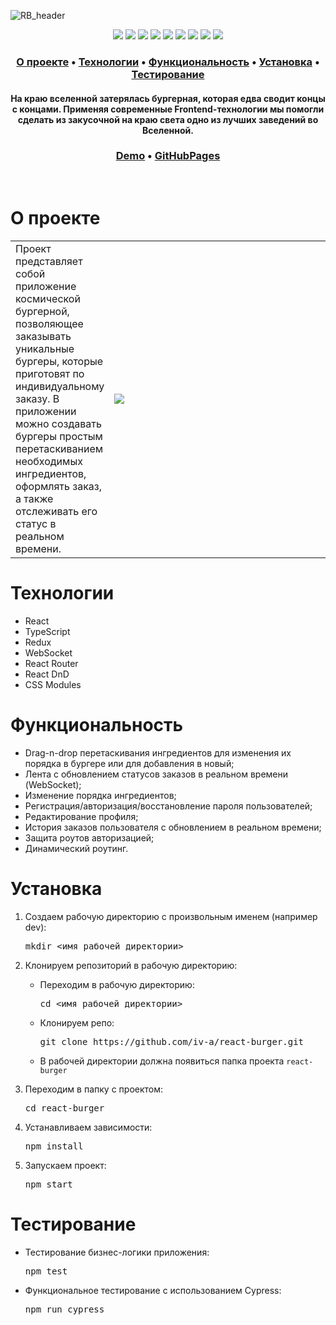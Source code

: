 ![RB_header](https://user-images.githubusercontent.com/61308457/168847872-31664c4c-c94c-4b35-9d98-3cdccf80c1b6.svg)
<div align="center">
  <img src="https://img.shields.io/badge/-React-202124?logo=react&logoColor=61DAFB&style=flat-square" />
  <img src="https://img.shields.io/badge/Redux-593D88?style=flat-square&logo=redux&logoColor=white" />
  <img src="https://img.shields.io/badge/TypeScript-3178C6?style=flat-square&logo=typescript&logoColor=white" />
  <img src="https://img.shields.io/badge/JavaScript-202124?style=flat-square&logo=javascript&logoColor=F7DF1E" />
  <img src="https://img.shields.io/badge/HTML5-E34F26?style=flat-square&logo=html5&logoColor=white" />
  <img src="https://img.shields.io/badge/CSS3-1572B6?style=flat-square&logo=css3&logoColor=white" />
  <img src="https://img.shields.io/badge/React_Router-CA4245?style=flat-square&logo=react-router&logoColor=white" />
  <img src="https://img.shields.io/badge/Jest-C21325?style=flat-square&logo=jest&logoColor=white" />
  <img src="https://img.shields.io/badge/Cypress-17202C?style=flat-square&logo=cypress&logoColor=white" />
</div>

<h3 align="center">
  <a href="#about">О проекте</a>
  •
  <a href="#techs">Технологии</a>
  •
  <a href="#functionality">Функциональность</a>
  •
  <a href="#install">Установка</a>
  •
  <a href="#test">Тестирование</a>
</h3>

<h4 align=center>На краю вселенной затерялась бургерная, которая едва сводит концы с концами. 
Применяя современные Frontend-технологии мы помогли сделать из закусочной на краю света одно из лучших заведений во Вселенной.
</h4>

<h3 align="center">
  <a href=".." title="Link">Demo</a> 
  •
  <a href="https://iv-a.github.io/react-burger/">GitHubPages</a>
</h3>
<br>
<h1 id="about">О проекте</h1>
<table>
  <tbody>
    <tr>
      <td>Проект представляет собой приложение космической бургерной, позволяющее заказывать уникальные бургеры, которые приготовят по индивидуальному заказу. В приложении можно создавать бургеры простым перетаскиванием необходимых ингредиентов, оформлять заказ, а также отслеживать его статус в реальном времени.</td>
      <td width="70%"><img src="https://user-images.githubusercontent.com/61308457/168448786-28b07fa6-3e18-407c-a3d5-27571a0001e8.gif"/></td>
    </tr>
  </tbody>
</table>
<!--
<img src="https://user-images.githubusercontent.com/61308457/168448786-28b07fa6-3e18-407c-a3d5-27571a0001e8.gif"/>
<blockquote>
Проект представляет собой приложение космической бургерной, позволяющее заказывать уникальные бургеры, которые приготовят по индивидуальному заказу. В приложении можно создавать бургеры простым перетаскиванием необходимых ингредиентов, оформлять заказ, а также отслеживать его статус в реальном времени.
</blockquote>
<br>
<br>
--!>
<h1 id="techs">Технологии</h1>
<ul>
  <li>React</li>
  <li>TypeScript</li>
  <li>Redux</li>
  <li>WebSocket</li>
  <li>React Router</li>
  <li>React DnD</li>
  <li>CSS Modules</li>
</ul>
<h1 id="functionality">Функциональность</h1>
<ul>
  <li>Drag-n-drop перетаскивания ингредиентов для изменения их порядка в бургере или для добавления в новый;</li>
  <li>Лента с обновлением статусов заказов в реальном времени (WebSocket);</li>
  <li>Изменение порядка ингредиентов;</li>
  <li>Регистрация/авторизация/восстановление пароля пользователей;</li>
  <li>Редактирование профиля;</li>
  <li>История заказов пользователя с обновлением в реальном времени;</li>
  <li>Защита роутов авторизацией;</li>
  <li>Динамический роутинг.</li>
</ul>
<h1 id="install">Установка</h1>
<ol>
<li>
  <p>Создаем рабочую директорию с произвольным именем (например dev):</p>
<pre>
mkdir <имя рабочей директории>
</pre>
</li>
<li>
  <p>Клонируем репозиторий в рабочую директорию:</p>
  <ul>
  <li>
    <p>Переходим в рабочую директорию:</p>
<pre>
cd <имя рабочей директории>
</pre>
  </li>
  <li>
    <p>Клонируем репо:</p>
<pre>
git clone https://github.com/iv-a/react-burger.git
</pre>
  </li>
    <li>
      В рабочей директории должна появиться папка проекта <code>react-burger</code>
    </li>
  </ul>
</li>
<li>
  <p>Переходим в папку с проектом:</p>
<pre>
cd react-burger
</pre>
</li>
<li>
  <p>Устанавливаем зависимости:</p>
<pre>
npm install
</pre>
</li>
<li>
  <p>Запускаем проект:</p>
<pre>
npm start
</pre>
</li>
</ol>

<h1 id="test">Тестирование</h1>
<ul>
<li>
  <p>Тестирование бизнес-логики приложения:</p>
<pre>
npm test
</pre>
</li>
<li>
  <p>Функциональное тестирование с использованием Cypress:</p>
<pre>
npm run cypress
</pre>
</li>
</ul>
